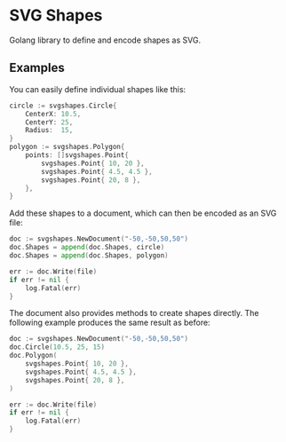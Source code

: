 SVG Shapes
==========

Golang library to define and encode shapes as SVG.


Examples
--------

You can easily define individual shapes like this:

```go
circle := svgshapes.Circle{
	CenterX: 10.5,
	CenterY: 25,
	Radius:  15,
}
polygon := svgshapes.Polygon{
	points: []svgshapes.Point{
		svgshapes.Point{ 10, 20 },
		svgshapes.Point{ 4.5, 4.5 },
		svgshapes.Point{ 20, 8 },
	},
}
```

Add these shapes to a document, which can then be encoded as an SVG file:

```go
doc := svgshapes.NewDocument("-50,-50,50,50")
doc.Shapes = append(doc.Shapes, circle)
doc.Shapes = append(doc.Shapes, polygon)

err := doc.Write(file)
if err != nil {
	log.Fatal(err)
}
```

The document also provides methods to create shapes directly.
The following example produces the same result as before:

```go
doc := svgshapes.NewDocument("-50,-50,50,50")
doc.Circle(10.5, 25, 15)
doc.Polygon(
	svgshapes.Point{ 10, 20 },
	svgshapes.Point{ 4.5, 4.5 },
	svgshapes.Point{ 20, 8 },
)

err := doc.Write(file)
if err != nil {
	log.Fatal(err)
}
```


